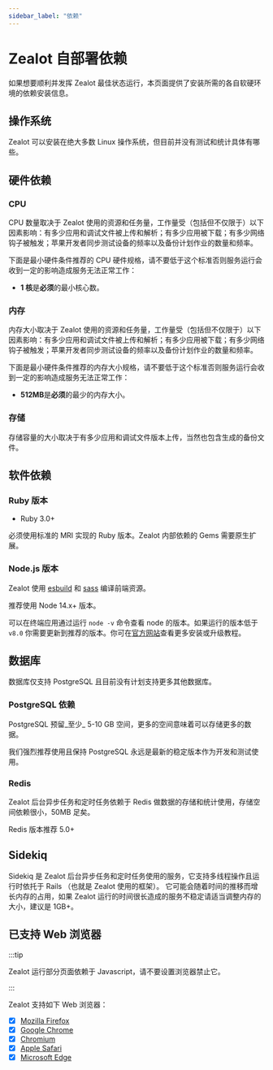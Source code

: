 ```yaml
---
sidebar_label: "依赖"
---
```


# Zealot 自部署依赖

如果想要顺利并发挥 Zealot 最佳状态运行，本页面提供了安装所需的各自软硬环境的依赖安装信息。

## 操作系统

Zealot 可以安装在绝大多数 Linux 操作系统，但目前并没有测试和统计具体有哪些。

## 硬件依赖

### CPU

CPU 数量取决于 Zealot 使用的资源和任务量，工作量受（包括但不仅限于）以下因素影响：有多少应用和调试文件被上传和解析；有多少应用被下载；有多少网络钩子被触发；苹果开发者同步测试设备的频率以及备份计划作业的数量和频率。

下面是最小硬件条件推荐的 CPU 硬件规格，请不要低于这个标准否则服务运行会收到一定的影响造成服务无法正常工作：

- **1 核**是**必须**的最小核心数。

### 内存

内存大小取决于 Zealot 使用的资源和任务量，工作量受（包括但不仅限于）以下因素影响：有多少应用和调试文件被上传和解析；有多少应用被下载；有多少网络钩子被触发；苹果开发者同步测试设备的频率以及备份计划作业的数量和频率。

下面是最小硬件条件推荐的内存大小规格，请不要低于这个标准否则服务运行会收到一定的影响造成服务无法正常工作：

- **512MB**是**必须**的最少的内存大小。

### 存储

存储容量的大小取决于有多少应用和调试文件版本上传，当然也包含生成的备份文件。

## 软件依赖

### Ruby 版本

- Ruby 3.0+

必须使用标准的 MRI 实现的 Ruby 版本。Zealot 内部依赖的 Gems 需要原生扩展。

### Node.js 版本

Zealot 使用 [esbuild](https://esbuild.github.io/) 和 [sass](https://sass-lang.com/) 编译前端资源。

推荐使用 Node 14.x+ 版本。

可以在终端应用通过运行 `node -v` 命令查看 node 的版本。如果运行的版本低于 `v8.0` 你需要更新到推荐的版本。你可在[官方网站](https://nodejs.org/en/download/)查看更多安装或升级教程。

## 数据库

数据库仅支持 PostgreSQL 且目前没有计划支持更多其他数据库。

### PostgreSQL 依赖

PostgreSQL 预留_至少_ 5-10 GB 空间，更多的空间意味着可以存储更多的数据。

我们强烈推荐使用且保持 PostgreSQL 永远是最新的稳定版本作为开发和测试使用。

### Redis

Zealot 后台异步任务和定时任务依赖于 Redis 做数据的存储和统计使用，存储空间依赖很小，50MB 足矣。

Redis 版本推荐 5.0+

## Sidekiq

Sidekiq 是 Zealot 后台异步任务和定时任务使用的服务，它支持多线程操作且运行时依托于 Rails （也就是 Zealot 使用的框架）。
它可能会随着时间的推移而增长内存的占用，如果 Zealot 运行的时间很长造成的服务不稳定请适当调整内存的大小，建议是 1GB+。

## 已支持 Web 浏览器

:::tip

Zealot 运行部分页面依赖于 Javascript，请不要设置浏览器禁止它。

:::

Zealot 支持如下 Web 浏览器：

- [x] [Mozilla Firefox](https://www.mozilla.org/en-US/firefox/new/)
- [x] [Google Chrome](https://www.google.com/chrome/)
- [x] [Chromium](https://www.chromium.org/getting-involved/dev-channel)
- [x] [Apple Safari](https://www.apple.com/safari/)
- [x] [Microsoft Edge](https://www.microsoft.com/en-us/edge)
